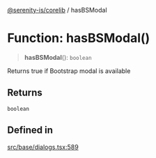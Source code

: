 [@serenity-is/corelib](../README.md) / hasBSModal

# Function: hasBSModal()

> **hasBSModal**(): `boolean`

Returns true if Bootstrap modal is available

## Returns

`boolean`

## Defined in

[src/base/dialogs.tsx:589](https://github.com/serenity-is/serenity/blob/master/packages/corelib/src/base/dialogs.tsx#L589)
